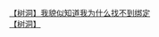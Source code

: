 [【树洞】我貌似知道我为什么找不到绑定](http://tieba.baidu.com/p/3665957780?see_lz=1&pn=)   
[【树洞】](http://tieba.baidu.com/p/3666625018?see_lz=1&pn=)   
